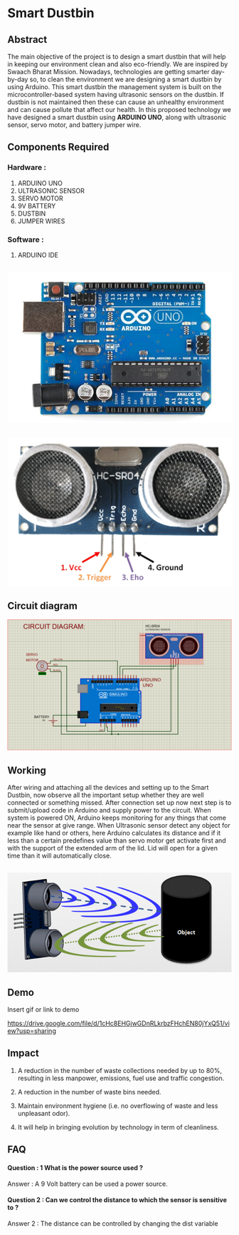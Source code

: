 
# Smart Dustbin

## Abstract
  

The main objective of the project is to design a smart dustbin that will help in keeping our environment clean and also eco-friendly. We are inspired by Swaach Bharat Mission. Nowadays, technologies are getting smarter day-by-day so, to clean the environment we are designing a smart dustbin by using Arduino. This smart dustbin the management system is built on the microcontroller-based system having ultrasonic sensors on the dustbin. If dustbin is not maintained then these can cause an unhealthy environment and can cause pollute that affect our health. In this proposed technology we have designed a smart dustbin using **ARDUINO UNO**, along with ultrasonic sensor, servo motor, and battery jumper wire.

## Components Required

### Hardware :

1. ARDUINO UNO
2. ULTRASONIC SENSOR
3. SERVO MOTOR
4. 9V BATTERY
5. DUSTBIN 
6. JUMPER WIRES 

### Software :

1. ARDUINO IDE 

## 

![Circuit diagram](https://github.com/DevanshuAnand/Smart-Dustbin/blob/master/images/arduino.PNG?raw=true)

##
![Circuit diagram](https://github.com/DevanshuAnand/Smart-Dustbin/blob/master/images/sensor%202.png?raw=true)







## Circuit diagram

![Circuit diagram](https://github.com/DevanshuAnand/Smart-Dustbin/blob/master/images/Copy%20of%20Circuit%20Diagram.PNG?raw=true)



## Working 

After wiring and attaching all the devices and
setting up to the Smart Dustbin, now observe all
the important setup whether they are well
connected or something missed.
After connection set up now next step is to
submit/upload code in Arduino and supply power
to the circuit.
When system is powered ON, Arduino keeps
monitoring for any things that come near the
sensor at give range.
When Ultrasonic sensor detect any object for
example like hand or others, here Arduino
calculates its distance and if it less than a certain
predefines value than servo motor get activate
first and with the support of the extended arm of
the lid.
Lid will open for a given time than it will
automatically close. 

##

![sensor working](https://github.com/DevanshuAnand/Smart-Dustbin/blob/master/images/ultrasonic%20sensor.png?raw=true)






 
  

## Demo

Insert gif or link to demo

https://drive.google.com/file/d/1cHc8EHGjwGDnRLkrbzFHchEN80jYxQ51/view?usp=sharing
## Impact 

1. A reduction in the number of waste
collections needed by up to 80%,
resulting in less manpower, emissions,
fuel use and traffic congestion.
2. A reduction in the number of waste
bins needed.

3. Maintain environment hygiene (i.e. no
overflowing of waste and less
unpleasant odor).

4. It will help in bringing evolution by
technology in term of cleanliness.

## FAQ

#### Question : 1 What is the power source used ?

Answer : A 9 Volt battery can be used a power source.

#### Question 2 : Can we control the distance to which the sensor is sensitive to ?

Answer 2 : The distance can be controlled by changing the dist variable

  